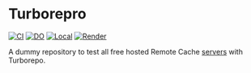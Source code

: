 # Turborepro 

[![CI](https://github.com/ducktors/turborepro/actions/workflows/ci.yml/badge.svg)](https://github.com/ducktors/turborepro/actions/workflows/ci.yml) [![DO](https://uptime.betterstack.com/status-badges/v2/monitor/1uoi5.svg)](https://uptime.betterstack.com/?utm_source=status_badge) [![Local](https://uptime.betterstack.com/status-badges/v2/monitor/1uilw.svg)](https://uptime.betterstack.com/?utm_source=status_badge) [![Render](https://uptime.betterstack.com/status-badges/v2/monitor/1gvd8.svg)](https://uptime.betterstack.com/?utm_source=status_badge)

A dummy repository to test all free hosted Remote Cache [servers](https://ducktors.github.io/turborepo-remote-cache/free-hosted-remote-cache.html) with Turborepo.



